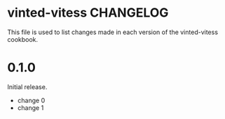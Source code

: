 # vinted-vitess CHANGELOG

This file is used to list changes made in each version of the vinted-vitess cookbook.

# 0.1.0

Initial release.

- change 0
- change 1

